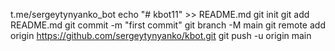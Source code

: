 t.me/sergeytynyanko_bot
echo "# kbot11" >> README.md
git init
git add README.md
git commit -m "first commit"
git branch -M main
git remote add origin https://github.com/sergeytynyanko/kbot.git
git push -u origin main

